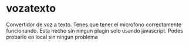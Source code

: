# vozatexto
Convertidor de voz a texto. Tenes que tener el microfono correctamente funcionando. Esta hecho sin ningun plugin solo usando javascript. Podes probarlo en local sin ningun problema
